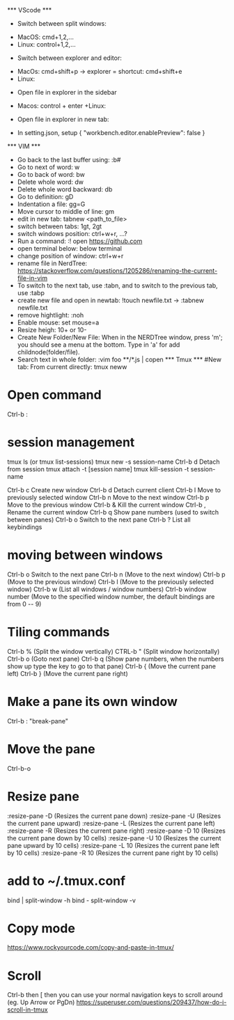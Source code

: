 *** VScode ***
- Switch between split windows:
+ MacOS: cmd+1,2,...
+ Linux: control+1,2,...
- Switch between explorer and editor:
+ MacOs: cmd+shift+p -> explorer = shortcut: cmd+shift+e
+ Linux:

- Open file in explorer in the sidebar
+ Macos: control + enter
+Linux:

- Open file in explorer in new tab:
+ In setting.json, setup 
{
  "workbench.editor.enablePreview": false
}


*** VIM ***
- Go back to the last buffer using: :b#
- Go to next of word: w
- Go to back of word: bw
- Delete whole word: dw
- Delete whole word backward: db
- Go to definition: gD
- Indentation a file: gg=G
- Move cursor to middle of line: gm
- edit in new tab: tabnew <path_to_file>
- switch between tabs: 1gt, 2gt
- switch windows position: ctrl+w+r, ...?
- Run a command: :! open https://github.com
- open terminal below: below terminal
- change position of window: ctrl+w+r
- rename file in NerdTree: https://stackoverflow.com/questions/1205286/renaming-the-current-file-in-vim
- To switch to the next tab, use :tabn, and to switch to the previous tab, use :tabp 
- create new file and open in newtab: !touch newfile.txt    -> :tabnew newfile.txt 
- remove hightlight: :noh
- Enable mouse: set mouse=a
- Resize heigh: 10<C-W>+ or 10<C-W>-
- Create New Folder/New File: When in the NERDTree window, press 'm'; you should see a menu at the bottom. Type in 'a' for add childnode(folder/file).
- Search text in whole folder: :vim foo **/*.js | copen
*** Tmux ***
#New tab:
From current directly: tmux neww
# Open command
Ctrl-b :
# session management
tmux ls (or tmux list-sessions)
tmux new -s session-name
Ctrl-b d Detach from session
tmux attach -t [session name]
tmux kill-session -t session-name

Ctrl-b c Create new window
Ctrl-b d Detach current client
Ctrl-b l Move to previously selected window
Ctrl-b n Move to the next window
Ctrl-b p Move to the previous window
Ctrl-b & Kill the current window
Ctrl-b , Rename the current window
Ctrl-b q Show pane numbers (used to switch between panes)
Ctrl-b o Switch to the next pane
Ctrl-b ? List all keybindings

# moving between windows
Ctrl-b o Switch to the next pane
Ctrl-b n (Move to the next window)
Ctrl-b p (Move to the previous window)
Ctrl-b l (Move to the previously selected window)
Ctrl-b w (List all windows / window numbers)
Ctrl-b window number (Move to the specified window number, the
default bindings are from 0 -- 9)

# Tiling commands
Ctrl-b % (Split the window vertically)
CTRL-b " (Split window horizontally)
Ctrl-b o (Goto next pane)
Ctrl-b q (Show pane numbers, when the numbers show up type the key to go to that pane)
Ctrl-b { (Move the current pane left)
Ctrl-b } (Move the current pane right)

# Make a pane its own window
Ctrl-b : "break-pane"
# Move the pane
Ctrl-b-o
# Resize pane
:resize-pane -D (Resizes the current pane down)
:resize-pane -U (Resizes the current pane upward)
:resize-pane -L (Resizes the current pane left)
:resize-pane -R (Resizes the current pane right)
:resize-pane -D 10 (Resizes the current pane down by 10 cells)
:resize-pane -U 10 (Resizes the current pane upward by 10 cells)
:resize-pane -L 10 (Resizes the current pane left by 10 cells)
:resize-pane -R 10 (Resizes the current pane right by 10 cells)
# add to ~/.tmux.conf
bind | split-window -h
bind - split-window -v

# Copy mode
https://www.rockyourcode.com/copy-and-paste-in-tmux/

# Scroll
Ctrl-b then [ then you can use your normal navigation keys to scroll around (eg. Up Arrow or PgDn)
https://superuser.com/questions/209437/how-do-i-scroll-in-tmux
